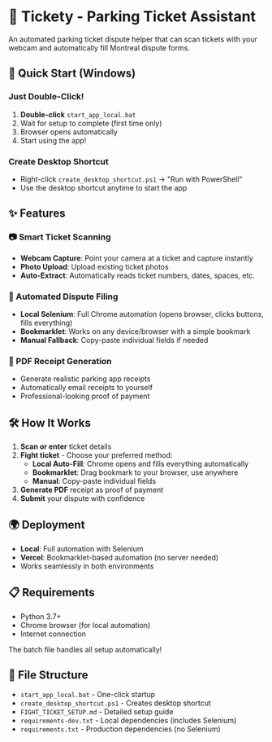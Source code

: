# 🎫 Tickety - Parking Ticket Assistant

An automated parking ticket dispute helper that can scan tickets with your webcam and automatically fill Montreal dispute forms.

## 🚀 Quick Start (Windows)

### Just Double-Click!
1. **Double-click** `start_app_local.bat`
2. Wait for setup to complete (first time only)
3. Browser opens automatically
4. Start using the app!

### Create Desktop Shortcut
- Right-click `create_desktop_shortcut.ps1` → "Run with PowerShell"
- Use the desktop shortcut anytime to start the app

## ✨ Features

### 📷 Smart Ticket Scanning
- **Webcam Capture**: Point your camera at a ticket and capture instantly
- **Photo Upload**: Upload existing ticket photos
- **Auto-Extract**: Automatically reads ticket numbers, dates, spaces, etc.

### 🤖 Automated Dispute Filing
- **Local Selenium**: Full Chrome automation (opens browser, clicks buttons, fills everything)
- **Bookmarklet**: Works on any device/browser with a simple bookmark
- **Manual Fallback**: Copy-paste individual fields if needed

### 📄 PDF Receipt Generation
- Generate realistic parking app receipts
- Automatically email receipts to yourself
- Professional-looking proof of payment

## 🛠️ How It Works

1. **Scan or enter** ticket details
2. **Fight ticket** - Choose your preferred method:
   - **Local Auto-Fill**: Chrome opens and fills everything automatically
   - **Bookmarklet**: Drag bookmark to your browser, use anywhere
   - **Manual**: Copy-paste individual fields
3. **Generate PDF** receipt as proof of payment
4. **Submit** your dispute with confidence

## 🌍 Deployment

- **Local**: Full automation with Selenium
- **Vercel**: Bookmarklet-based automation (no server needed)
- Works seamlessly in both environments

## 📋 Requirements

- Python 3.7+
- Chrome browser (for local automation)
- Internet connection

The batch file handles all setup automatically!

## 📁 File Structure

- `start_app_local.bat` - One-click startup
- `create_desktop_shortcut.ps1` - Creates desktop shortcut
- `FIGHT_TICKET_SETUP.md` - Detailed setup guide
- `requirements-dev.txt` - Local dependencies (includes Selenium)
- `requirements.txt` - Production dependencies (no Selenium)